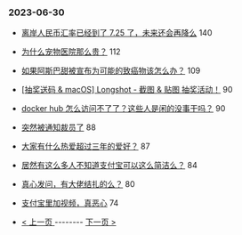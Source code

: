 ### 2023-06-30 
- [离岸人民币汇率已经到了 7.25 了，未来还会再降么](https://www.v2ex.com/t/952927) 140
- [为什么宠物医院那么贵？](https://www.v2ex.com/t/952915) 112
- [如果阿斯巴甜被宣布为可能的致癌物该怎么办？](https://www.v2ex.com/t/952818) 109
- [[抽奖送码 & macOS] Longshot - 截图 & 贴图 抽奖活动！](https://www.v2ex.com/t/952845) 90
- [docker hub 怎么访问不了了？这些人是闲的没事干吗？](https://www.v2ex.com/t/952876) 90
- [突然被通知裁员了](https://www.v2ex.com/t/952885) 88
- [大家有什么热爱超过三年的爱好？](https://www.v2ex.com/t/953032) 87
- [居然有这么多人不知道支付宝可以这么简洁么？](https://www.v2ex.com/t/952919) 84
- [真心发问，有大佬结扎的么？](https://www.v2ex.com/t/953000) 80
- [支付宝里加视频，真恶心](https://www.v2ex.com/t/952879) 74 

- [ < 上一页 ](https://github.com/able8/v2ex-hot-record/blob/master/2023-06-29.md) -------- [ 下一页 > ](https://github.com/able8/v2ex-hot-record/blob/master/2023-07-01.md)